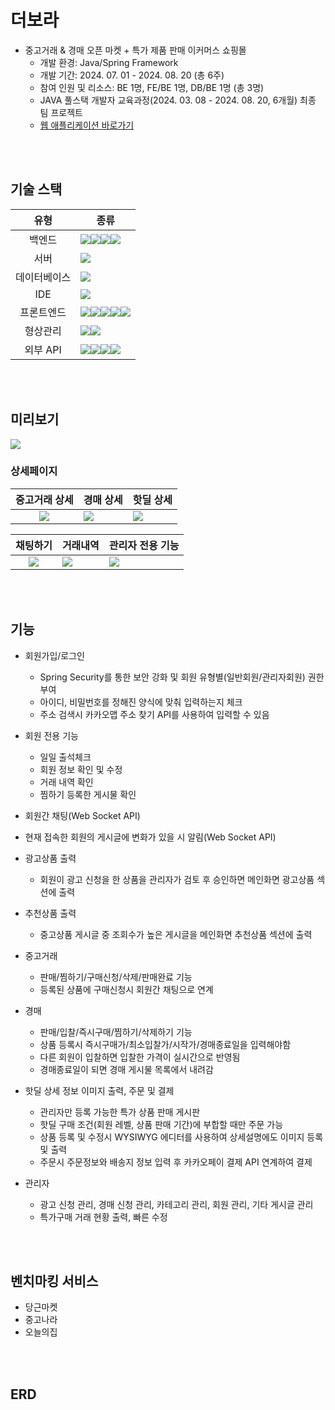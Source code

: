 # 더보라
* 중고거래 & 경매 오픈 마켓 + 특가 제품 판매 이커머스 쇼핑몰
  * 개발 환경: Java/Spring Framework
  * 개발 기간: 2024. 07. 01 - 2024. 08. 20 (총 6주)
  * 참여 인원 및 리소스: BE 1명, FE/BE 1명, DB/BE 1명 (총 3명)
  * JAVA 풀스택 개발자 교육과정(2024. 03. 08 - 2024. 08. 20, 6개월) 최종 팀 프로젝트
  * [웹 애플리케이션 바로가기](http://35.216.8.42:8080/)
<br>
<br>

## 기술 스택
| 유형 | 종류 |
| :---: | --- |
| 백엔드 | <img src="https://img.shields.io/badge/java-007396?style=for-the-badge&logo=java&logoColor=white"><img src="https://img.shields.io/badge/springboot-6DB33F?style=for-the-badge&logo=springboot&logoColor=white"><img src="https://img.shields.io/badge/gradle-02303A?style=for-the-badge&logo=gradle&logoColor=white"><img src="https://img.shields.io/badge/mybatis-DD0700?style=for-the-badge&logo=MyBatis&logoColor=white"> |
| 서버 | <img src="https://img.shields.io/badge/apache tomcat-F8DC75?style=for-the-badge&logo=apachetomcat&logoColor=white"> |
| 데이터베이스 | <img src="https://img.shields.io/badge/mysql-4479A1?style=for-the-badge&logo=mysql&logoColor=white"> |
| IDE | <img src="https://img.shields.io/badge/intelliJ IDEA-000000?style=for-the-badge&logo=intelliJ IDEA&logoColor=white"> |
| 프론트엔드 | <img src="https://img.shields.io/badge/html5-E34F26?style=for-the-badge&logo=html5&logoColor=white"><img src="https://img.shields.io/badge/css-1572B6?style=for-the-badge&logo=css3&logoColor=white"><img src="https://img.shields.io/badge/javascript-F7DF1E?style=for-the-badge&logo=javascript&logoColor=black"><img src="https://img.shields.io/badge/jquery-0769AD?style=for-the-badge&logo=jquery&logoColor=white"><img src="https://img.shields.io/badge/VS CODE-0078d7?style=for-the-badge&logo=VS CODE&logoColor=white"> |
| 형상관리 | <img src="https://img.shields.io/badge/git-F05032?style=for-the-badge&logo=git&logoColor=white"><img src="https://img.shields.io/badge/github-181717?style=for-the-badge&logo=github&logoColor=white"> |
| 외부 API |<img src="https://img.shields.io/badge/bootstrap-7952B3?style=for-the-badge&logo=bootstrap&logoColor=white"><img src="https://img.shields.io/badge/ckeditor5-0287D0?style=for-the-badge&logo=ckeditor5&logoColor=white"><img src="https://img.shields.io/badge/KAKAO Maps-FFCD00?style=for-the-badge&logo=KAKAO Maps&logoColor=white"><img src="https://img.shields.io/badge/KAKAO Pay-FFCD00?style=for-the-badge&logo=KAKAO Pay&logoColor=white"> |

<br><br>

## 미리보기
<img src="https://github.com/user-attachments/assets/2693fa2e-35fa-4d3a-992c-ea9ff62d5362">

### 상세페이지
| 중고거래 상세 | 경매 상세 | 핫딜 상세 |
| :---: | --- | --- |
| <img src="https://github.com/user-attachments/assets/73da2f77-26d9-4d40-b7c5-bb9fb7a1c6d7"> | <img src="https://github.com/user-attachments/assets/4abc8730-b1ba-414a-b062-1e33880fdf04"> | <img src="https://github.com/user-attachments/assets/811f131e-74d7-46a0-9a1c-f9f5590b292c"> |

| 채팅하기 | 거래내역 | 관리자 전용 기능 |
| :---: | --- | --- |
| <img src="https://github.com/user-attachments/assets/2aa15c87-eaaf-4971-ab62-95ef9e45b019"> | <img src="https://github.com/user-attachments/assets/9e4ce3df-3424-495d-a7a3-9d0fd29caf60"> | <img src="https://github.com/user-attachments/assets/bc3cdeda-bd23-4f91-8cd1-4415c5861f34"> |

<br><br>

## 기능
* 회원가입/로그인
  * Spring Security를 통한 보안 강화 및 회원 유형별(일반회원/관리자회원) 권한 부여
  * 아이디, 비밀번호를 정해진 양식에 맞춰 입력하는지 체크
  * 주소 검색시 카카오맵 주소 찾기 API를 사용하여 입력할 수 있음


* 회원 전용 기능
  * 일일 출석체크
  * 회원 정보 확인 및 수정
  * 거래 내역 확인
  * 찜하기 등록한 게시물 확인 

  
* 회원간 채팅(Web Socket API)
* 현재 접속한 회원의 게시글에 변화가 있을 시 알림(Web Socket API)

  
* 광고상품 출력
  * 회원이 광고 신청을 한 상품을 관리자가 검토 후 승인하면 메인화면 광고상품 섹션에 출력


* 추천상품 출력
  * 중고상품 게시글 중 조회수가 높은 게시글을 메인화면 추천상품 섹션에 출력


* 중고거래
  * 판매/찜하기/구매신청/삭제/판매완료 기능
  * 등록된 상품에 구매신청시 회원간 채팅으로 연계  

  
* 경매
  * 판매/입찰/즉시구매/찜하기/삭제하기 기능
  * 상품 등록시 즉시구매가/최소입찰가/시작가/경매종료일을 입력해야함
  * 다른 회원이 입찰하면 입찰한 가격이 실시간으로 반영됨
  * 경매종료일이 되면 경매 게시물 목록에서 내려감

  
* 핫딜 상세 정보 이미지 출력, 주문 및 결제
  * 관리자만 등록 가능한 특가 상품 판매 게시판
  * 핫딜 구매 조건(회원 레벨, 상품 판매 기간)에 부합할 때만 주문 가능
  * 상품 등록 및 수정시 WYSIWYG 에디터를 사용하여 상세설명에도 이미지 등록 및 출력
  * 주문시 주문정보와 배송지 정보 입력 후 카카오페이 결제 API 연계하여 결제
  

* 관리자
  * 광고 신청 관리, 경매 신청 관리, 카테고리 관리, 회원 관리, 기타 게시글 관리
  * 특가구매 거래 현황 출력, 빠른 수정

<br><br>

## 벤치마킹 서비스
* 당근마켓
* 중고나라
* 오늘의집

<br><br>

## ERD




